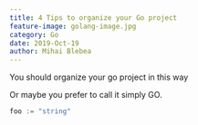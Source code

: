 ```yaml
---
title: 4 Tips to organize your Go project
feature-image: golang-image.jpg
category: Go
date: 2019-Oct-19
author: Mihai Blebea
---
```


You should organize your go project in this way

Or maybe you prefer to call it simply GO.

```go
foo := "string"
```